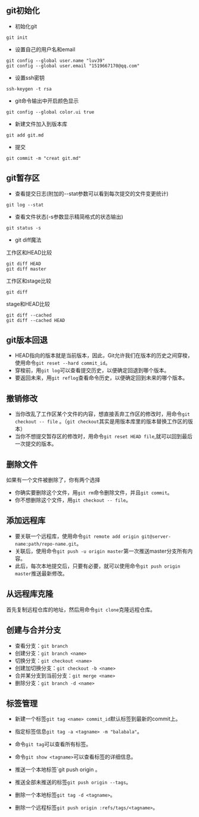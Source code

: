 git初始化
-----

* 初始化git

```
git init
```

* 设置自己的用户名和email

```
git config --global user.name "luv39"
git config --global user.email "1519667170@qq.com"
```

* 设置ssh密钥
```
ssh-keygen -t rsa
```
 
* git命令输出中开启颜色显示

```
git config --global color.ui true
```

* 新建文件加入到版本库

```
git add git.md
```

* 提交

```
git commit -m "creat git.md"
```

git暂存区
-----

* 查看提交日志(附加的--stat参数可以看到每次提交的文件变更统计)

```
git log --stat
```

* 查看文件状态(-s参数显示精简格式的状态输出)

```
git status -s
```

* git diff魔法

工作区和HEAD比较

```
git diff HEAD
git diff master
```

工作区和stage比较

```
git diff
```

stage和HEAD比较

```
git diff --cached
git diff --cached HEAD
```

git版本回退
-----

* HEAD指向的版本就是当前版本，因此，Git允许我们在版本的历史之间穿梭，使用命令`git reset --hard commit_id`。
* 穿梭前，用`git log`可以查看提交历史，以便确定回退到哪个版本。
* 要返回未来，用`git reflog`查看命令历史，以便确定回到未来的哪个版本。

撤销修改
-----

* 当你改乱了工作区某个文件的内容，想直接丢弃工作区的修改时，用命令`git checkout -- file` 。（`git checkout`其实是用版本库里的版本替换工作区的版本）
* 当你不想提交暂存区的修改时，用命令`git reset HEAD file`,就可以回到最后一次提交的版本。

删除文件
-----

如果有一个文件被删除了，你有两个选择
* 你确实要删除这个文件，用`git rm`命令删除文件，并且`git commit`。
* 你不想删除这个文件，用`git checkout -- file`。

添加远程库
-----

* 要关联一个远程库，使用命令`git remote add origin git@server-name:path/repo-name.git`。
* 关联后，使用命令`git push -u origin master`第一次推送master分支所有内容。
* 此后，每次本地提交后，只要有必要，就可以使用命令`git push origin master`推送最新修改。

从远程库克隆
-----

首先复制远程仓库的地址，然后用命令`git clone`克隆远程仓库。

创建与合并分支
-----

* 查看分支：`git branch`
* 创建分支：`git branch <name>`
* 切换分支：`git checkout <name>`
* 创建加切换分支：`git checkout -b <name>`
* 合并某分支到当前分支：`git merge <name>`
* 删除分支：`git branch -d <name>`

标签管理
-----

* 新建一个标签`git tag <name> commit_id`默认标签到最新的commit上。
* 指定标签信息`git tag -a <tagname> -m "balabala"`。
* 命令`git tag`可以查看所有标签。
* 命令`git show <tagname>`可以查看标签的详细信息。

* 推送一个本地标签`git push origin <tagname>。
* 推送全部未推送的标签`git push origin --tags`。
* 删除一个本地标签`git tag -d <tagname>`。
* 删除一个远程标签`git push origin :refs/tags/<tagname>`。

